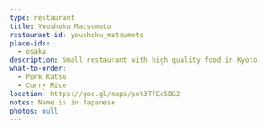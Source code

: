 ```yaml
---
type: restaurant
title: Youshoku Matsumoto
restaurant-id: youshoku_matsumoto
place-ids:
  - osaka
description: Small restaurant with high quality food in Kyoto
what-to-order:
  - Pork Katsu
  - Curry Rice
location: https://goo.gl/maps/pxY3TfEe5BG2
notes: Name is in Japanese
photos: null
---
```

